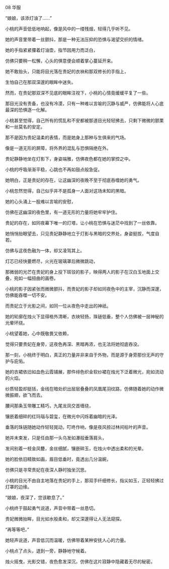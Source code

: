 08 华服

“娘娘，该添灯油了……”

小桃的声音低低地响起，像是风中的一缕残烟，轻得几乎听不见。

她的声音里带着一丝颤抖，那是一种无法压抑的恐惧与渴望交织的情绪。

她的手指紧紧攥着灯油壶，指节因用力而泛白，

仿佛只要稍一松懈，心头的惧意便会顺着掌心蔓延开来。

她不敢抬头，只能将目光落在贵妃的衣袂和那双修长的手指上，

生怕自己在那双深邃的眼眸中迷失。

然而，在贵妃那双深不见底的眼眸注视下，小桃的心情竟缓缓平复了一些。

那目光没有责备，也没有冷漠，只有一种难以言喻的沉静与威严，仿佛能将人心底最深的恐惧逐一化解。

小桃甚至觉得，自己所有的慌乱和不安都被那道目光轻轻拂去，只剩下微微的颤栗和一丝莫名的安定。

那不是因为贵妃温柔的表情，而是她身上那种与生俱来的气场。

像是一道无形的屏障，将外界的混乱与恐惧隔绝在外。

贵妃静静地坐在灯影下，身姿端雅，仿佛夜色都在她的掌控之中。

小桃的呼吸渐渐平稳，心跳也不再如鼓点般急促。

她明白，正是贵妃的存在，让这幽深的夜晚不至于彻底吞噬她的勇气。

小桃忽然觉得，自己似乎并不是孤身一人面对这场未知的黑暗。  

她的心头涌上一股难以言喻的安慰，

仿佛在这幽深的夜色里，有一道无形的力量将她牢牢护住。

贵妃的存在，如同夜幕下唯一的灯塔，让小桃在恐惧与迷茫中找到了一丝依靠。

她悄悄抬眼望去，只见贵妃静静地立于灯影与黑暗的交界处，身姿挺拔，气度自若。

仿佛与这夜色融为一体，却又凌驾其上。

灯芯已经快要燃尽，火光在玻璃罩后微微跳动，  

那微弱的光芒在贵妃的身上投下斑驳的影子，映得两人的影子在汉白玉地面上交叠，宛如一幅扭曲的画卷。

小桃的影子因紧张而微微颤抖，而贵妃的影子却如同夜色中的主宰，沉静而深邃，仿佛能吞噬一切不安。

而贵妃立于光影之间，如同一位从夜色中走出的神祇。  

她的轮廓在烛火下显得格外清晰，衣袂轻扬，珠链低垂，整个人仿佛被一层神秘的光晕环绕。

小桃望着她，心中既敬畏又依赖，

觉得只要贵妃在身旁，这夜色再深、黑暗再浓，也无法将她彻底吞没。

那一刻，小桃终于明白，真正的力量并非来自于外物，而是源于身旁那份无声的守护与庇佑。

她的衣裙依旧如血色云霞铺展，那件绯色织金软纱裙在烛光下泛着微光，宛如流动的火焰。  

纱质轻盈却挺括，金线在暗处织出层层叠叠的凤凰尾羽纹路，仿佛随着她的动作微微振翅，欲飞而去。  

腰间那条玉带雕工精巧，九尾龙凤交首缠绕，

镶嵌着细碎的红玛瑙与碧玺，在微光中闪烁着幽暗的光泽。  

垂落的珠链随她动作轻轻晃动，叮咚作响，像是夜风掠过林间枯叶的声音。  

她并未束发，只是任由那一头乌发如瀑般垂落肩头，  

发间别着一枝金凤簪，金丝细腻，镶嵌碎玉，在烛火中透出柔和的光晕。  

她的脸依旧精致如画，眉目低垂时，竟透出几分温婉，

仿佛只是寻常贵妃在夜深人静时独坐沉思。  

小桃的目光不由自主地落在贵妃的手上，那双手纤细修长，指尖如玉，正轻轻拂过灯罩的边缘。  

“娘娘，夜深了，您该歇息了。”

小桃终于鼓起勇气说道，声音中带着一丝恳切。  

贵妃微微抬眸，目光如水般柔和，却又深邃得让人无法窥探。  

“再等等吧，”

她轻声说道，声音低沉而温暖，仿佛带着某种安抚人心的力量。  

小桃点了点头，退到一旁，静静地守候着。  

烛火摇曳，光影交错，夜色愈发深沉，仿佛在这片寂静中隐藏着无尽的秘密。
